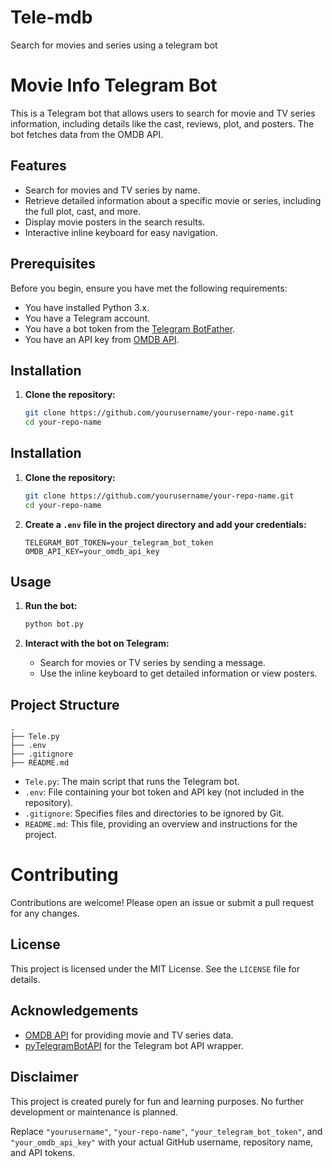 # Tele-mdb
Search for movies and series using a telegram bot 
# Movie Info Telegram Bot

This is a Telegram bot that allows users to search for movie and TV series information, including details like the cast, reviews, plot, and posters. The bot fetches data from the OMDB API.

## Features

- Search for movies and TV series by name.
- Retrieve detailed information about a specific movie or series, including the full plot, cast, and more.
- Display movie posters in the search results.
- Interactive inline keyboard for easy navigation.

## Prerequisites

Before you begin, ensure you have met the following requirements:

- You have installed Python 3.x.
- You have a Telegram account.
- You have a bot token from the [Telegram BotFather](https://core.telegram.org/bots#6-botfather).
- You have an API key from [OMDB API](http://www.omdbapi.com/apikey.aspx).

## Installation

1. **Clone the repository:**

   ```sh
   git clone https://github.com/yourusername/your-repo-name.git
   cd your-repo-name

## Installation

1. **Clone the repository:**

   ```sh
   git clone https://github.com/yourusername/your-repo-name.git
   cd your-repo-name
   ```

2. **Create a `.env` file in the project directory and add your credentials:**

   ```env
   TELEGRAM_BOT_TOKEN=your_telegram_bot_token
   OMDB_API_KEY=your_omdb_api_key
   ```

## Usage

1. **Run the bot:**

   ```sh
   python bot.py
   ```

2. **Interact with the bot on Telegram:**

   - Search for movies or TV series by sending a message.
   - Use the inline keyboard to get detailed information or view posters.

## Project Structure

```plaintext
.
├── Tele.py
├── .env
├── .gitignore
├── README.md
```

- `Tele.py`: The main script that runs the Telegram bot.
- `.env`: File containing your bot token and API key (not included in the repository).
- `.gitignore`: Specifies files and directories to be ignored by Git.
- `README.md`: This file, providing an overview and instructions for the project.

# Contributing

Contributions are welcome! Please open an issue or submit a pull request for any changes.

## License

This project is licensed under the MIT License. See the `LICENSE` file for details.

## Acknowledgements

- [OMDB API](http://www.omdbapi.com/) for providing movie and TV series data.
- [pyTelegramBotAPI](https://github.com/eternnoir/pyTelegramBotAPI) for the Telegram bot API wrapper.

## Disclaimer

This project is created purely for fun and learning purposes. No further development or maintenance is planned.

Replace `"yourusername"`, `"your-repo-name"`, `"your_telegram_bot_token"`, and `"your_omdb_api_key"` with your actual GitHub username, repository name, and API tokens.
```
